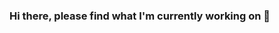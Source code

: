 ### Hi there, please find what I'm currently working on 👋

<!--
**Thiez-64/Thiez-64** is a ✨ _special_ ✨ repository because its `README.md` (this file) appears on your GitHub profile.

Here are some ideas to get you started:

- 🔭 I’m currently working on ... Wild Code School
- 🌱 I’m currently learning ... React, Node JS, Next JS, API REST, 
- 👯 I’m looking to collaborate on ... Next JS
- 🤔 I’m looking for help with ...
- 💬 Ask me about ... Anything
- 📫 How to reach me: ...
- 😄 Pronouns: ... He/Him
- ⚡ Fun fact: ...
-->
